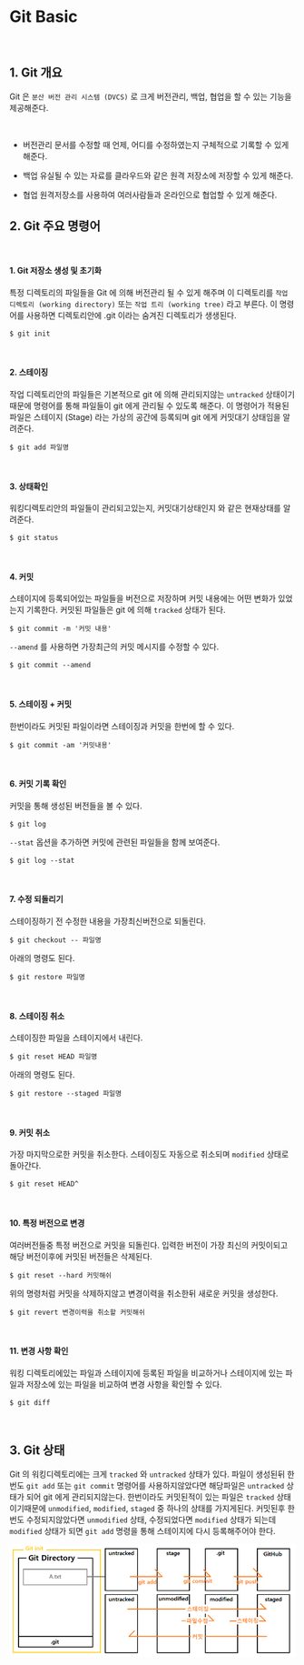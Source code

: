 # Git Basic

<br>

## 1. Git 개요
Git 은 `분산 버전 관리 시스템 (DVCS)` 로 크게 버전관리, 백업, 협업을 할 수 있는 기능을 제공해준다.

<br>

- 버전관리
문서를 수정할 때 언제, 어디를 수정하였는지 구체적으로 기록할 수 있게 해준다.

- 백업
유실될 수 있는 자료를 클라우드와 같은 원격 저장소에 저장할 수 있게 해준다.

- 협업
원격저장소를 사용하여 여러사람들과 온라인으로 협업할 수 있게 해준다.


## 2. Git 주요 명령어

<br>

#### 1. Git 저장소 생성 및 초기화
특정 디렉토리의 파일들을 Git 에 의해 버전관리 될 수 있게 해주며 이 디렉토리를 
`작업 디렉토리 (working directory)` 또는 `작업 트리 (working tree)` 라고 부른다.
이 명령어를 사용하면 디렉토리안에 .git 이라는 숨겨진 디렉토리가 생생된다.
```shell 
$ git init 
```

<br>

#### 2. 스테이징
작업 디렉토리안의 파일들은 기본적으로 git 에 의해 관리되지않는 `untracked` 상태이기 때문에 
명령어를 통해 파일들이 git 에게 관리될 수 있도록 해준다.
이 명령어가 적용된 파일은 스테이지 (Stage) 라는 가상의 공간에 등록되며 git 에게 커밋대기 상태임을 알려준다.
```shell 
$ git add 파일명
```

<br>

#### 3. 상태확인
워킹디렉토리안의 파일들이 관리되고있는지, 커밋대기상태인지 와 같은 현재상태를 알려준다.
```shell 
$ git status 
```

<br>

#### 4. 커밋
스테이지에 등록되어있는 파일들을 버전으로 저장하며 커밋 내용에는 어떤 변화가 있었는지 기록한다.
커밋된 파일들은 git 에 의해 `tracked` 상태가 된다.
```shell 
$ git commit -m '커밋 내용'
```
`--amend` 를 사용하면 가장최근의 커밋 메시지를 수정할 수 있다.
```shell 
$ git commit --amend
```

<br>

#### 5. 스테이징 + 커밋
한번이라도 커밋된 파일이라면 스테이징과 커밋을 한번에 할 수 있다.
```shell 
$ git commit -am '커밋내용'
```

<br>

#### 6. 커밋 기록 확인
커밋을 통해 생성된 버전들을 볼 수 있다.
```shell 
$ git log
```
`--stat` 옵션을 추가하면 커밋에 관련된 파일들을 함께 보여준다.
```shell
$ git log --stat
```

<br>

#### 7. 수정 되돌리기
스테이징하기 전 수정한 내용을 가장최신버전으로 되돌린다.
```shell 
$ git checkout -- 파일명
```
아래의 명령도 된다.
```shell
$ git restore 파일명
```

<br>

#### 8. 스테이징 취소
스테이징한 파일을 스테이지에서 내린다.
```shell 
$ git reset HEAD 파일명
```
아래의 명령도 된다.
```shell
$ git restore --staged 파일명
```

<br>

#### 9. 커밋 취소
가장 마지막으로한 커밋을 취소한다.
스테이징도 자동으로 취소되며 `modified` 상태로 돌아간다.
```shell 
$ git reset HEAD^
```

<br>

#### 10. 특정 버전으로 변경
여러버전들중 특정 버전으로 커밋을 되돌린다.
입력한 버전이 가장 최신의 커밋이되고 해당 버전이후에 커밋된 버전들은 삭제된다.
```shell 
$ git reset --hard 커밋해쉬
```
위의 명령처럼 커밋을 삭제하지않고 변경이력을 취소한뒤 새로운 커밋을 생성한다.
```shell 
$ git revert 변경이력을 취소할 커밋해쉬
```

<br>

#### 11. 변경 사항 확인
워킹 디렉토리에있는 파일과 스테이지에 등록된 파일을 비교하거나
스테이지에 있는 파일과 저장소에 있는 파일을 비교하여 변경 사항을 확인할 수 있다.
```shell 
$ git diff
```

<br>

## 3. Git 상태
Git 의 워킹디렉토리에는 크게 `tracked` 와 `untracked` 상태가 있다.
파일이 생성된뒤 한번도 `git add` 또는 `git commit` 명령어를 사용하지않았다면 
해당파일은 `untracked` 상태가 되어 git 에게 관리되지않는다.
한번이라도 커밋된적이 있는 파일은 `tracked` 상태이기때문에 `unmodified`, `modified`, `staged` 중 하나의 상태를 가지게된다.
커밋된후 한번도 수정되지않았다면 `unmodified` 상태, 수정되었다면 `modified` 상태가 되는데
`modified` 상태가 되면 `git add` 명령을 통해 스테이지에 다시 등록해주어야 한다.

![status](images/status.png)